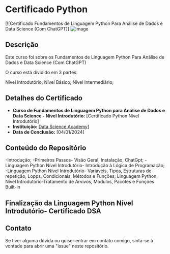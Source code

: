 
# Certificado Python
[![Certificado Fundamentos de Linguagem Python Para Análise de Dados e Data Science (Com ChatGPT)]
![image]([https://github.com/devropaes/certificados/blob/main/Certificado%20DSA%20Introdu%C3%A7%C3%A3o%20ao%20Python%2024%20horas.pdf])

## Descrição

Este curso foi sobre os Fundamentos de Linguagem Python Para Análise de Dados e Data Science (Com ChatGPT)

O curso está dividido em 3 partes:

Nível Introdutório;
Nível Básico;
Nível Intermediário;

## Detalhes do Certificado

- **Curso de Fundamentos de Linguagem Python para Análise de Dados e Data Science - Nível Introdutório:** [Certificado Python Nível Introdutório]
- **Instituição:** [Data Science Academy](https://www.datascienceacademy.com.br/)]
- **Data de Conclusão:** [04/01/2024]

## Conteúdo do Repositório

-Introdução;
-Primeiros Passos- Visão Geral, Instalação, ChatGpt;
-Linguagem Python Nível Introdutório- Introdução à Lógica de Programação;
-Linguagem Python Nível Introdutório- Variáveis, Tipos, Estruturas de repetição, Lopps, Condicionais, Métodos e Funções;
Linguagem Python Nível Introdutório-Tratamento de Arvivos, Módulos, Pacotes e Funções Built-in

## Finalização da Linguagem Python Nível Introdutório- Certificado DSA

## Contato
Se tiver alguma dúvida ou quiser entrar em contato comigo, sinta-se à vontade para abrir uma "issue" neste repositório.



